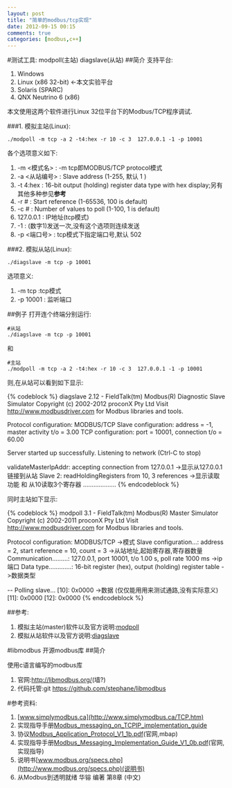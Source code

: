 ```yaml
---
layout: post
title: "简单的modbus/tcp实现"
date: 2012-09-15 00:15
comments: true
categories: [modbus,c++]
---
```

#测试工具: modpoll(主站) diagslave(从站)
##简介
支持平台:

1. Windows
2. Linux (x86 32-bit) <-本文实验平台
3. Solaris (SPARC)
4. QNX Neutrino 6 (x86)

本文使用这两个软件进行Linux 32位平台下的Modbus/TCP程序调试.

###1. 模拟主站(Linux):

	./modpoll -m tcp -a 2 -t4:hex -r 10 -c 3  127.0.0.1 -1 -p 10001
各个选项意义如下:

1. -m <模式名>    : -m tcp即MODBUS/TCP protocol模式
2. -a <从站编号>  : Slave address (1-255, 默认 1 )
3. -t 4:hex      : 16-bit output (holding) register data type with hex display;另有其他多种参见**参考**
4. -r #          : Start reference (1-65536, 100 is default)
5. -c #          : Number of values to poll (1-100, 1 is default)
6. 127.0.0.1     : IP地址(tcp模式)
7. -1            : (数字1)发送一次,没有这个选项则连续发送
8. -p <端口号>    : tcp模式下指定端口号,默认 502

###2. 模拟从站(Linux):
	
	./diagslave -m tcp -p 10001

选项意义:

1. -m tcp :tcp模式
2. -p 10001 : 监听端口
<!-- more -->
##例子
打开连个终端分别运行:

	#从站
	./diagslave -m tcp -p 10001

和

	#主站
	./modpoll -m tcp -a 2 -t4:hex -r 10 -c 3  127.0.0.1 -1 -p 10001

则,在从站可以看到如下显示:

{% codeblock %}
diagslave 2.12 - FieldTalk(tm) Modbus(R) Diagnostic Slave Simulator
Copyright (c) 2002-2012 proconX Pty Ltd
Visit http://www.modbusdriver.com for Modbus libraries and tools.

Protocol configuration: MODBUS/TCP
Slave configuration: address = -1, master activity t/o = 3.00
TCP configuration: port = 10001, connection t/o = 60.00

Server started up successfully.
Listening to network (Ctrl-C to stop)

validateMasterIpAddr: accepting connection from 127.0.0.1 ->显示从127.0.0.1链接到从站
Slave   2: readHoldingRegisters from 10, 3 references  ->显示读取功能 和 从10读取3个寄存器
...................
{% endcodeblock %}

同时主站如下显示:

{% codeblock %}
modpoll 3.1 - FieldTalk(tm) Modbus(R) Master Simulator
Copyright (c) 2002-2011 proconX Pty Ltd
Visit http://www.modbusdriver.com for Modbus libraries and tools.

Protocol configuration: MODBUS/TCP ->模式
Slave configuration...: address = 2, start reference = 10, count = 3 ->从站地址,起始寄存器,寄存器数量
Communication.........: 127.0.0.1, port 10001, t/o 1.00 s, poll rate 1000 ms ->ip 端口
Data type.............: 16-bit register (hex), output (holding) register table ->数据类型

-- Polling slave... 
[10]: 0x0000 ->数据 (仅仅能用用来测试通路,没有实际意义)
[11]: 0x0000
[12]: 0x0000
{% endcodeblock %}

##参考:

1. 模拟主站(master)软件以及官方说明:[modpoll](http://www.modbusdriver.com/modpoll.html)
2. 模拟从站软件以及官方说明:[diagslave](http://www.modbusdriver.com/diagslave.html)

#libmodbus 开源modbus库
##简介

使用c语言编写的modbus库

1. 官网:<http://libmodbus.org/>(墙?)
2. 代码托管:git <https://github.com/stephane/libmodbus>

#参考资料:

1. [www.simplymodbus.ca](http://www.simplymodbus.ca/TCP.htm)
2. 实现指导手册[Modbus_messaging_on_TCPIP_implementation_guide](http://www.electroind.com/pdf/Modbus_messaging_on_TCPIP_implementation_guide_V11.pdf)
3. 协议[Modbus_Application_Protocol_V1_1b.pdf](http://www.modbus.org/docs/Modbus_Application_Protocol_V1_1b.pdf)(官网,mbap)
4. 实现指导手册[Modbus_Messaging_Implementation_Guide_V1_0b.pdf](http://www.modbus.org/docs/Modbus_Messaging_Implementation_Guide_V1_0b.pdf)(官网,实现指导)
5. 说明书[www.modbus.org/specs.php](http://www.modbus.org/specs.php)(说明书)
6. 从Modbus到透明就绪 华镕 编著 第8章 (中文)

